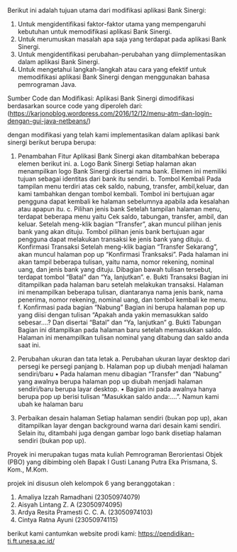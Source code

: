
Berikut ini adalah tujuan utama dari modifikasi aplikasi Bank Sinergi:

1.	Untuk mengidentifikasi faktor-faktor utama yang mempengaruhi kebutuhan untuk memodifikasi aplikasi Bank Sinergi.
2.	Untuk merumuskan masalah apa saja yang terdapat pada aplikasi Bank Sinergi.
3.	Untuk mengidentifikasi perubahan-perubahan yang diimplementasikan dalam aplikasi Bank Sinergi.
4.	Untuk mengetahui langkah-langkah atau cara yang efektif untuk memodifikasi aplikasi Bank Sinergi dengan menggunakan bahasa pemrograman Java.
 
Sumber Code dan Modifikasi:
Aplikasi Bank Sinergi dimodifikasi berdasarkan source code yang diperoleh dari:
(https://karjonoblog.wordpress.com/2016/12/12/menu-atm-dan-login-dengan-gui-java-netbeans/)

dengan modifikasi yang telah kami implementasikan dalam aplikasi bank sinergi berikut berupa berupa:
1.	Penambahan Fitur 
Aplikasi Bank Sinergi akan ditambahkan beberapa elemen berikut ini.
a.	Logo Bank Sinergi
Setiap halaman akan menampilkan logo Bank Sinergi disertai nama bank. Elemen ini memiliki tujuan sebagai identitas dari bank itu sendiri.
b.	Tombol Kembali
Pada tampilan menu terdiri atas cek saldo, nabung, transfer, ambil,keluar, dan kami tambahkan dengan tombol kembali. Tombol ini bertujuan agar pengguna dapat kembali ke halaman sebelumnya apabila ada kesalahan atau apapun itu. 
c.	Pilihan jenis bank
Setelah tampilan halaman menu, terdapat beberapa menu yaitu 
Cek saldo, tabungan, transfer, ambil, dan keluar. Setelah meng-klik bagian “Transfer”, akan muncul pilihan jenis bank yang akan dituju. Tombol pilihan jenis bank bertujuan agar pengguna dapat melakukan transaksi ke jenis bank yang dituju. 
d.	Konfirmasi Transaksi
Setelah meng-klik bagian “Transfer Sekarang”, akan muncul halaman pop up “Konfirmasi Tranksaksi”. Pada halaman ini akan tampil beberapa tulisan, yaitu nama, nomor rekening, nominal uang, dan jenis bank yang dituju. Dibagian bawah tulisan tersebut, terdapat tombol “Batal” dan “Ya, lanjutkan”. 
e.	Bukti Transaksi
Bagian ini ditampilkan pada halaman baru setelah melakukan transaksi. Halaman ini menampilkan beberapa tulisan, diantaranya nama jenis bank, nama penerima, nomor rekening, nominal uang, dan tombol kembali ke menu.
f.	Konfirmasi pada bagian “Nabung”
Bagian ini berupa halaman pop up yang diisi dengan tulisan “Apakah anda yakin memasukkan saldo sebesar….? Dan disertai “Batal” dan “Ya, lanjutkan”
g.	Bukti Tabungan
Bagian ini ditampilkan pada halaman baru setelah memasukkan saldo. Halaman ini menampilkan tulisan nominal yang ditabung dan saldo anda saat ini.

2.	Perubahan ukuran dan tata letak 
a.	Perubahan ukuran layar desktop dari persegi ke persegi panjang
b.	Halaman pop up diubah menjadi halaman sendiri/baru
•	Pada halaman menu dibagian “Transfer” dan “Nabung” yang awalnya berupa halaman pop up diubah menjadi halaman sendiri/baru berupa layar desktop.
•	Bagian ini pada awalnya hanya berupa pop up berisi tulisan “Masukkan saldo anda:….”. Namun kami ubah ke halaman baru

3.	Perbaikan desain halaman
Setiap halaman sendiri (bukan pop up), akan ditampilkan layar dengan background warna dari desain kami sendiri. Selain itu, ditambahi juga dengan gambar logo bank disetiap halaman sendiri (bukan pop up).

Proyek ini merupakan tugas mata kuliah Pemrograman Berorientasi Objek (PBO) yang dibimbing oleh Bapak I Gusti Lanang Putra Eka Prismana, S. Kom., M.Kom.

projek ini disusun oleh kelompok 6 yang beranggotakan :
1.	Amaliya Izzah Ramadhani 	(23050974079)
2.	Aisyah Lintang Z. A 			(23050974095)
3.	Ardya Resita Pramesti C. C. A. 	(23050974103)
4.	Cintya Ratna Ayuni 			(23050974115)

berikut kami cantumkan website prodi kami:
https://pendidikan-ti.ft.unesa.ac.id/
